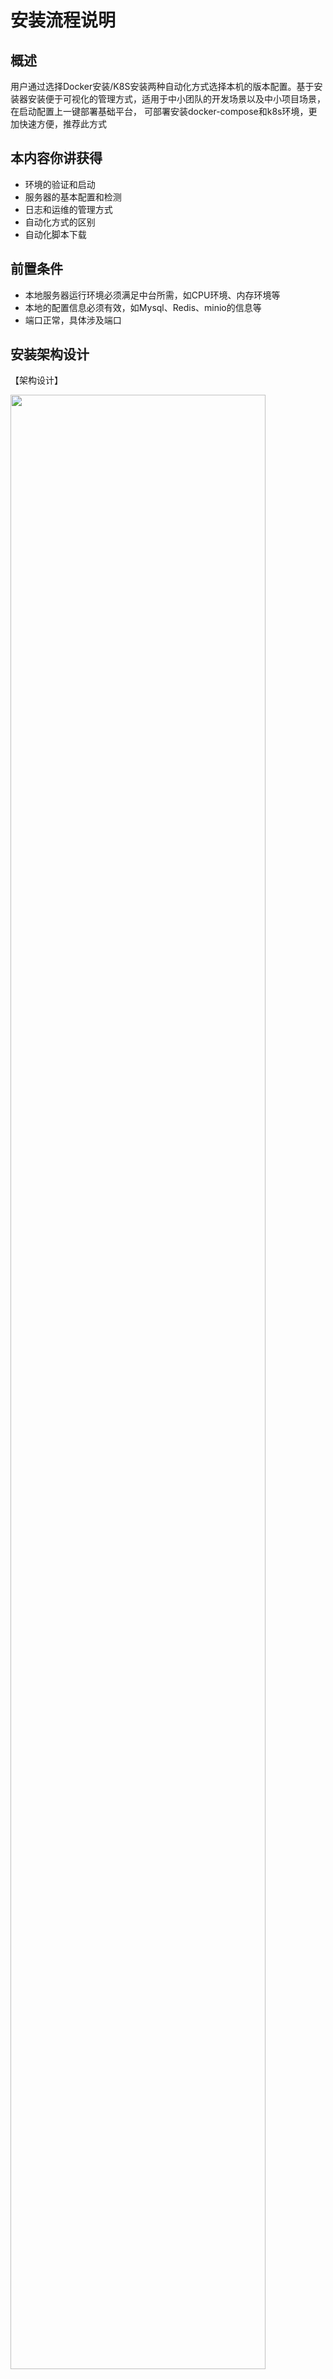 # 安装流程说明

## 概述

用户通过选择Docker安装/K8S安装两种自动化方式选择本机的版本配置。基于安装器安装便于可视化的管理方式，适用于中小团队的开发场景以及中小项目场景，在启动配置上一键部署基础平台， 可部署安装docker-compose和k8s环境，更加快速方便，推荐此方式

## 本内容你讲获得

- 环境的验证和启动
- 服务器的基本配置和检测
- 日志和运维的管理方式
- 自动化方式的区别
- 自动化脚本下载

## 前置条件

- 本地服务器运行环境必须满足中台所需，如CPU环境、内存环境等
- 本地的配置信息必须有效，如Mysql、Redis、minio的信息等
- 端口正常，具体涉及端口

## 安装架构设计

【架构设计】

<img src="/framework/zhongtai_install.png" width="90%">

【安装流程说明】

- 运行环境检查（CPU环境、内存环境、Docker环境）
- 检测配置正常（Mysql环境、Redis环境、minio环境）
- 用户选择中台安装方式触发，包括Docker/K8S
- 自动化sql/yaml脚本下载
- 自动化配置镜像（镜像仓库名、镜像标签、镜像ID、镜像大小及镜像创建日期）
- 自动化配置容器（容器名、域名）
- 自动化安装
- 完成安装

## 视频教程

- 待补充

## 工程示例

- 待补充

## 其它

- 无
